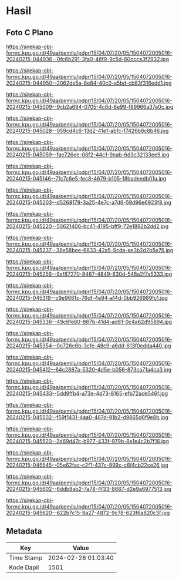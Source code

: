 # Hasil

## Foto C Plano

https://sirekap-obj-formc.kpu.go.id/49aa/pemilu/pdpr/15/04/07/20/05/1504072005016-20240215-044936--0fc6b291-3fa0-46f9-9c5d-60ccca3f2932.jpg

https://sirekap-obj-formc.kpu.go.id/49aa/pemilu/pdpr/15/04/07/20/05/1504072005016-20240215-044950--2062de5a-8e84-40c0-a5bd-cb83f316edd1.jpg

https://sirekap-obj-formc.kpu.go.id/49aa/pemilu/pdpr/15/04/07/20/05/1504072005016-20240215-045009--9cb2a694-0705-4c8d-8e99-f89966a37e0c.jpg

https://sirekap-obj-formc.kpu.go.id/49aa/pemilu/pdpr/15/04/07/20/05/1504072005016-20240215-045028--059cd4c6-13d2-41e1-abfc-f7426b8c8b46.jpg

https://sirekap-obj-formc.kpu.go.id/49aa/pemilu/pdpr/15/04/07/20/05/1504072005016-20240215-045059--fae726ee-06f2-44c1-9eab-6d3c32133ee9.jpg

https://sirekap-obj-formc.kpu.go.id/49aa/pemilu/pdpr/15/04/07/20/05/1504072005016-20240215-045146--7fc7c6e5-fec8-4679-b105-18badeedb01a.jpg

https://sirekap-obj-formc.kpu.go.id/49aa/pemilu/pdpr/15/04/07/20/05/1504072005016-20240215-045203--d5268179-3a25-4e7c-a7d6-59d96e6923f8.jpg

https://sirekap-obj-formc.kpu.go.id/49aa/pemilu/pdpr/15/04/07/20/05/1504072005016-20240215-045220--50621406-bc41-4195-bff9-72e1892b2dd2.jpg

https://sirekap-obj-formc.kpu.go.id/49aa/pemilu/pdpr/15/04/07/20/05/1504072005016-20240215-045237--38e58bee-6633-42a5-9cda-ae3b2d2b5e76.jpg

https://sirekap-obj-formc.kpu.go.id/49aa/pemilu/pdpr/15/04/07/20/05/1504072005016-20240215-045256--9af87270-8467-4849-830d-548a2f7a5333.jpg

https://sirekap-obj-formc.kpu.go.id/49aa/pemilu/pdpr/15/04/07/20/05/1504072005016-20240215-045319--c9e9681c-76df-4e94-a14d-0bb926989fc1.jpg

https://sirekap-obj-formc.kpu.go.id/49aa/pemilu/pdpr/15/04/07/20/05/1504072005016-20240215-045336--49c6fe60-867b-41d4-ad61-0c4a62d95894.jpg

https://sirekap-obj-formc.kpu.go.id/49aa/pemilu/pdpr/15/04/07/20/05/1504072005016-20240215-045354--0c726c6b-3cfe-48c9-a6dd-613f0edda440.jpg

https://sirekap-obj-formc.kpu.go.id/49aa/pemilu/pdpr/15/04/07/20/05/1504072005016-20240215-045412--64c2887a-5320-4d5e-b056-873ca71a4ca3.jpg

https://sirekap-obj-formc.kpu.go.id/49aa/pemilu/pdpr/15/04/07/20/05/1504072005016-20240215-045433--5dd9ffb4-a73e-4d73-8165-efb72ade546f.jpg

https://sirekap-obj-formc.kpu.go.id/49aa/pemilu/pdpr/15/04/07/20/05/1504072005016-20240215-045502--f59f1431-4aa0-467d-91b2-d9865d6f9e8b.jpg

https://sirekap-obj-formc.kpu.go.id/49aa/pemilu/pdpr/15/04/07/20/05/1504072005016-20240215-045520--2d69d47c-b977-433f-979b-8e1e4c2b7f16.jpg

https://sirekap-obj-formc.kpu.go.id/49aa/pemilu/pdpr/15/04/07/20/05/1504072005016-20240215-045545--05e62fac-c2f1-437c-999c-c6f4cb22ce26.jpg

https://sirekap-obj-formc.kpu.go.id/49aa/pemilu/pdpr/15/04/07/20/05/1504072005016-20240215-045602--6ddb8ab2-7a78-4f33-8687-d2e9a6977513.jpg

https://sirekap-obj-formc.kpu.go.id/49aa/pemilu/pdpr/15/04/07/20/05/1504072005016-20240215-045620--622b7c15-8a27-4872-9c78-623f6a820c3f.jpg


## Metadata

| Key        | Value               |
| ---------- | ------------------- |
| Time Stamp | 2024-02-26 01:03:40 |
| Kode Dapil | 1501                |



